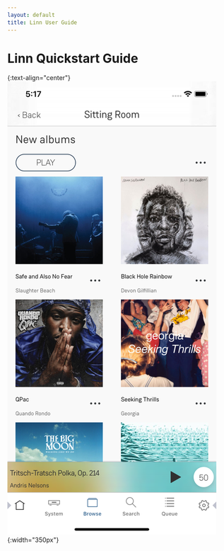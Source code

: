 ```yaml
---
layout: default
title: Linn User Guide
---
```


# Linn Quickstart Guide

{:text-align="center"}
![Overview](images/Overview.png){:width="350px"}